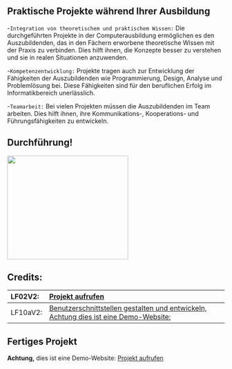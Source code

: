 ## Praktische Projekte während Ihrer Ausbildung
-`Integration von theoretischem und praktischem Wissen:`
Die durchgeführten Projekte in der Computerausbildung ermöglichen es den Auszubildenden, 
das in den Fächern erworbene theoretische Wissen mit der Praxis zu verbinden. 
Dies hilft ihnen, die Konzepte besser zu verstehen und sie in realen Situationen anzuwenden.

-`Kompetenzentwicklung:`
Projekte tragen auch zur Entwicklung der Fähigkeiten der Auszubildenden wie Programmierung, 
Design, Analyse und Problemlösung bei. Diese Fähigkeiten sind für den beruflichen Erfolg im Informatikbereich unerlässlich.

-`Teamarbeit:`
Bei vielen Projekten müssen die Auszubildenden im Team arbeiten. 
Dies hilft ihnen, ihre Kommunikations-, Kooperations- und Führungsfähigkeiten zu entwickeln.

## Durchführung!

<p align='left'>
<img src="https://media.giphy.com/media/gh0RRgkTXedvF0pDc0/giphy.gif" width="280" height="240" frameBorder="0" class="giphy-embed" allowFullScreen></img></p>
<p align="left">

## Credits:


| LF02V2: | [Projekt aufrufen](https://heyzine.com/flip-book/bbb6fc7052.html#page/1)     | 
| :-------- | :------- | 
|LF10aV2:     | [Benutzerschnittstellen gestalten und entwickeln, Achtung dies ist eine Demo-Website: ](https://darwin-paz.ecuadorit.site/) | 

## Fertiges Projekt
**Achtung,** dies ist eine Demo-Website: 
[Projekt aufrufen](https://darwin-paz.ecuadorit.site/)

